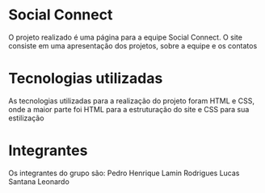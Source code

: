 # Social Connect
O projeto realizado é uma página para a equipe Social Connect. O site consiste em uma apresentação dos projetos, sobre a equipe e os contatos

# Tecnologias utilizadas

As tecnologias utilizadas para a realização do projeto foram HTML e CSS, onde a maior parte foi HTML para a estruturação do site e CSS para sua estilização

# Integrantes

Os integrantes do grupo são: Pedro Henrique Lamin Rodrigues
Lucas Santana
Leonardo
